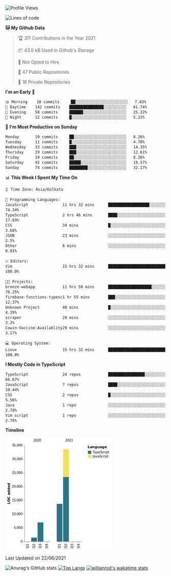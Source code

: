 <!--START_SECTION:waka-->
![Profile Views](http://img.shields.io/badge/Profile%20Views-0-blue)

![Lines of code](https://img.shields.io/badge/From%20Hello%20World%20I%27ve%20Written-55684%20lines%20of%20code-blue)

**🐱 My Github Data** 

> 🏆 311 Contributions in the Year 2021
 > 
> 📦 43.0 kB Used in Github's Storage 
 > 
> 🚫 Not Opted to Hire
 > 
> 📜 47 Public Repositories 
 > 
> 🔑 18 Private Repositories  
 > 
**I'm an Early 🐤** 

```text
🌞 Morning    18 commits     ██░░░░░░░░░░░░░░░░░░░░░░░   7.83% 
🌆 Daytime    142 commits    ███████████████░░░░░░░░░░   61.74% 
🌃 Evening    58 commits     ██████░░░░░░░░░░░░░░░░░░░   25.22% 
🌙 Night      12 commits     █░░░░░░░░░░░░░░░░░░░░░░░░   5.22%

```
📅 **I'm Most Productive on Sunday** 

```text
Monday       19 commits     ██░░░░░░░░░░░░░░░░░░░░░░░   8.26% 
Tuesday      11 commits     █░░░░░░░░░░░░░░░░░░░░░░░░   4.78% 
Wednesday    33 commits     ███░░░░░░░░░░░░░░░░░░░░░░   14.35% 
Thursday     29 commits     ███░░░░░░░░░░░░░░░░░░░░░░   12.61% 
Friday       19 commits     ██░░░░░░░░░░░░░░░░░░░░░░░   8.26% 
Saturday     45 commits     █████░░░░░░░░░░░░░░░░░░░░   19.57% 
Sunday       74 commits     ████████░░░░░░░░░░░░░░░░░   32.17%

```


📊 **This Week I Spent My Time On** 

```text
⌚︎ Time Zone: Asia/Kolkata

💬 Programming Languages: 
JavaScript               11 hrs 32 mins      ██████████████████░░░░░░░   74.34% 
TypeScript               2 hrs 46 mins       ████░░░░░░░░░░░░░░░░░░░░░   17.83% 
CSS                      34 mins             █░░░░░░░░░░░░░░░░░░░░░░░░   3.68% 
JSON                     23 mins             ░░░░░░░░░░░░░░░░░░░░░░░░░   2.5% 
Other                    8 mins              ░░░░░░░░░░░░░░░░░░░░░░░░░   0.91%

🔥 Editors: 
Vim                      15 hrs 32 mins      █████████████████████████   100.0%

🐱‍💻 Projects: 
breeze-webapp            11 hrs 50 mins      ███████████████████░░░░░░   76.25% 
firebase-functions-typesc1 hr 55 mins        ███░░░░░░░░░░░░░░░░░░░░░░   12.37% 
Unknown Project          40 mins             █░░░░░░░░░░░░░░░░░░░░░░░░   4.39% 
scraper                  29 mins             ░░░░░░░░░░░░░░░░░░░░░░░░░   3.2% 
Cowin-Vaccine-Availablity29 mins             ░░░░░░░░░░░░░░░░░░░░░░░░░   3.17%

💻 Operating System: 
Linux                    15 hrs 32 mins      █████████████████████████   100.0%

```

**I Mostly Code in TypeScript** 

```text
TypeScript               24 repos            ████████████████░░░░░░░░░   66.67% 
JavaScript               7 repos             ████░░░░░░░░░░░░░░░░░░░░░   19.44% 
CSS                      2 repos             █░░░░░░░░░░░░░░░░░░░░░░░░   5.56% 
Java                     1 repo              ░░░░░░░░░░░░░░░░░░░░░░░░░   2.78% 
Vim script               1 repo              ░░░░░░░░░░░░░░░░░░░░░░░░░   2.78%

```


**Timeline**

![Chart not found](https://raw.githubusercontent.com/wise-introvert/wise-introvert/master/charts/bar_graph.png) 


 Last Updated on 22/06/2021
<!--END_SECTION:waka-->
![Anurag's GitHub stats](https://github-readme-stats.vercel.app/api?username=wise-introvert&count_private=true&show_icons=true)
[![Top Langs](https://github-readme-stats.vercel.app/api/top-langs/?username=wise-introvert&langs_count=10)](https://github.com/anuraghazra/github-readme-stats)
[![willianrod's wakatime stats](https://github-readme-stats.vercel.app/api/wakatime?username=wiseintrovert)](https://github.com/anuraghazra/github-readme-stats)

